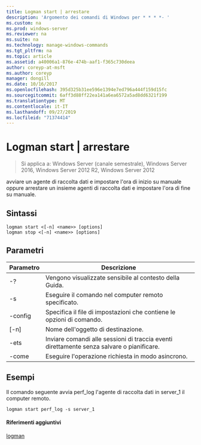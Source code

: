 ```yaml
---
title: Logman start | arrestare
description: 'Argomento dei comandi di Windows per * * * *- '
ms.custom: na
ms.prod: windows-server
ms.reviewer: na
ms.suite: na
ms.technology: manage-windows-commands
ms.tgt_pltfrm: na
ms.topic: article
ms.assetid: a40006a1-876e-474b-aaf1-f365c730deea
author: coreyp-at-msft
ms.author: coreyp
manager: dongill
ms.date: 10/16/2017
ms.openlocfilehash: 395d325b31ee596e1394e7ed796a444f159d15fc
ms.sourcegitcommit: 6aff3d88ff22ea141a6ea6572a5ad8dd6321f199
ms.translationtype: MT
ms.contentlocale: it-IT
ms.lasthandoff: 09/27/2019
ms.locfileid: "71374414"
---
```

# <a name="logman-start--stop"></a>Logman start | arrestare

>Si applica a: Windows Server (canale semestrale), Windows Server 2016, Windows Server 2012 R2, Windows Server 2012

avviare un agente di raccolta dati e impostare l'ora di inizio su manuale oppure arrestare un insieme agenti di raccolta dati e impostare l'ora di fine su manuale.  

## <a name="syntax"></a>Sintassi  
```  
logman start <[-n] <name>> [options]  
logman stop <[-n] <name>> [options]  
```  
## <a name="parameters"></a>Parametri  

|     Parametro      |                                 Descrizione                                  |
|--------------------|------------------------------------------------------------------------------|
|         -?         |                       Vengono visualizzate sensibile al contesto della Guida.                       |
| -s <computer name> |            Eseguire il comando nel computer remoto specificato.             |
|  -config <value>   |           Specifica il file di impostazioni che contiene le opzioni di comando.            |
|    [-n] <name>     |                          Nome dell'oggetto di destinazione.                          |
|        -ets        | Inviare comandi alle sessioni di traccia eventi direttamente senza salvare o pianificare. |
|        -come         |               Eseguire l'operazione richiesta in modo asincrono.                |

## <a name="BKMK_examples"></a>Esempi  
Il comando seguente avvia perf_log l'agente di raccolta dati in server_1 il computer remoto.  
```  
logman start perf_log -s server_1  
```  
#### <a name="additional-references"></a>Riferimenti aggiuntivi  
[logman](logman.md)  
